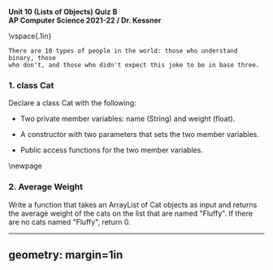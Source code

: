 __Unit 10 (Lists of Objects) Quiz B__  
__AP Computer Science 2021-22 / Dr. Kessner__  

\vspace{.1in}

```
There are 10 types of people in the world: those who understand binary, those
who don't, and those who didn't expect this joke to be in base three.
```

### 1.  class Cat

Declare a class Cat with the following:

* Two private member variables: name (String) and weight (float).  

* A constructor with two parameters that sets the two member variables.

* Public access functions for the two member variables.

\newpage


### 2.  Average Weight

Write a function that takes an ArrayList of Cat objects as input and returns
the average weight of the cats on the list that are named "Fluffy".  If there
are no cats named "Fluffy", return 0.

---
geometry: margin=1in
---


